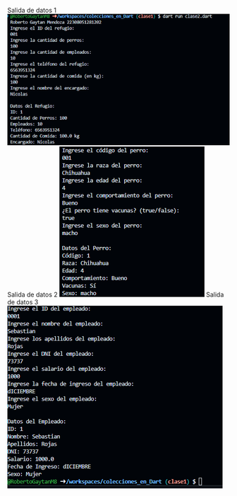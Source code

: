 Salida de datos 1
![alt text](image-5.png)
Salida de datos 2
![alt text](image-6.png)
Salida de datos 3
![alt text](image-7.png)